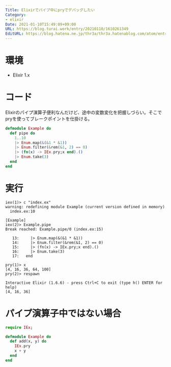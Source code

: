 ```yaml
---
Title: Elixirでパイプ中にpryでデバッグしたい
Category:
- elixir
Date: 2021-01-10T15:49:09+09:00
URL: https://blog.turai.work/entry/20210110/1610261349
EditURL: https://blog.hatena.ne.jp/thr3a/thr3a.hatenablog.com/atom/entry/26006613676514699
---
```


# 環境

- Elixir 1.x

# コード

Elixirのパイプ演算子便利なんだけど、途中の変数変化を把握しづらい。そこでpryを使ってブレークポイントを仕掛ける。

```elixir
defmodule Example do
  def pipe do
    1..10
    |> Enum.map(&(&1 * &1))
    |> Enum.filter(&rem(&1, 2) == 0)
    |> (fn(x) -> IEx.pry;x end).()
    |> Enum.take(3)
  end
end
```

# 実行

```
iex(1)> c "index.ex"
warning: redefining module Example (current version defined in memory)
  index.ex:10

[Example]
iex(2)> Example.pipe
Break reached: Example.pipe/0 (index.ex:15)

   13:     |> Enum.map(&(&1 * &1))
   14:     |> Enum.filter(&rem(&1, 2) == 0)
   15:     |> (fn(x) -> IEx.pry;x end).()
   16:     |> Enum.take(3)
   17:   end

pry(1)> x
[4, 16, 36, 64, 100]
pry(2)> respawn

Interactive Elixir (1.6.6) - press Ctrl+C to exit (type h() ENTER for help)
[4, 16, 36]
```

# パイプ演算子中ではない場合

```elixir
require IEx;

defmodule Example do
  def add(x, y) do
    IEx.pry
    x + y
  end
end
```
